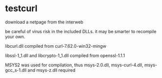 # testcurl
download a netpage from the interweb

be careful of virus risk in the included DLLs. it may be smarter to recompile your own.

libcurl.dll compiled from curl-7.62.0-win32-mingw

libssl-1_1.dll and libcrypto-1_1.dll compiled from openssl-1.1.1

MSYS2 was used for compilation, thus msys-2.0.dll, msys-curl-4.dll, msys-gcc_s-1.dll and msys-z.dll required
